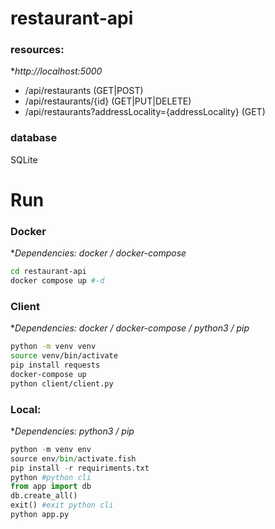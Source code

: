 # restaurant-api

### resources:
**http://localhost:5000*

- /api/restaurants  (GET|POST)
- /api/restaurants/{id} (GET|PUT|DELETE)
- /api/restaurants?addressLocality={addressLocality} (GET)

### database

SQLite

# Run

### Docker
**Dependencies: docker / docker-compose*

```bash
cd restaurant-api
docker compose up #-d 
```

### Client

**Dependencies: docker / docker-compose / python3 / pip*
```bash
python -m venv venv
source venv/bin/activate
pip install requests
docker-compose up
python client/client.py
```

### Local:
**Dependencies: python3 / pip*
```python
python -m venv env
source env/bin/activate.fish
pip install -r requiriments.txt
python #python cli
from app import db
db.create_all()
exit() #exit python cli
python app.py
```

